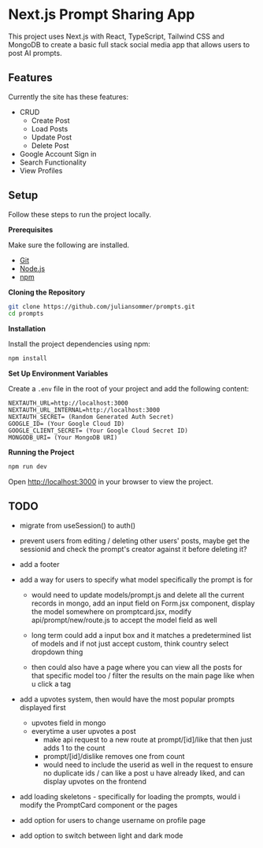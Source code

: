 # Next.js Prompt Sharing App

This project uses Next.js with React, TypeScript, Tailwind CSS and MongoDB to create a basic full stack social media app that allows users to post AI prompts.

## Features

Currently the site has these features:

- CRUD
  - Create Post
  - Load Posts
  - Update Post
  - Delete Post
- Google Account Sign in
- Search Functionality
- View Profiles

## Setup

Follow these steps to run the project locally.

**Prerequisites**

Make sure the following are installed.

- [Git](https://git-scm.com/)
- [Node.js](https://nodejs.org/en)
- [npm](https://www.npmjs.com/)

**Cloning the Repository**

```bash
git clone https://github.com/juliansommer/prompts.git
cd prompts
```

**Installation**

Install the project dependencies using npm:

```bash
npm install
```

**Set Up Environment Variables**

Create a `.env` file in the root of your project and add the following content:

```env
NEXTAUTH_URL=http://localhost:3000
NEXTAUTH_URL_INTERNAL=http://localhost:3000
NEXTAUTH_SECRET= (Random Generated Auth Secret)
GOOGLE_ID= (Your Google Cloud ID)
GOOGLE_CLIENT_SECRET= (Your Google Cloud Secret ID)
MONGODB_URI= (Your MongoDB URI)
```

**Running the Project**

```bash
npm run dev
```

Open [http://localhost:3000](http://localhost:3000) in your browser to view the project.

## TODO

- migrate from useSession() to auth()

- prevent users from editing / deleting other users' posts, maybe get the sessionid and check the prompt's creator against it before deleting it?

- add a footer

- add a way for users to specify what model specifically the prompt is for

  - would need to update models/prompt.js and delete all the current records in mongo, add an input field on Form.jsx component, display the model somewhere on promptcard.jsx, modify api/prompt/new/route.js to accept the model field as well

  - long term could add a input box and it matches a predetermined list of models and if not just accept custom, think country select dropdown thing

  - then could also have a page where you can view all the posts for that specific model too / filter the results on the main page like when u click a tag

- add a upvotes system, then would have the most popular prompts displayed first

  - upvotes field in mongo
  - everytime a user upvotes a post
    - make api request to a new route at prompt/[id]/like that then just adds 1 to the count
    - prompt/[id]/dislike removes one from count
    - would need to include the userid as well in the request to ensure no duplicate ids / can like a post u have already liked, and can display upvotes on the frontend

- add loading skeletons - specifically for loading the prompts, would i modify the PromptCard component or the pages

- add option for users to change username on profile page

- add option to switch between light and dark mode

